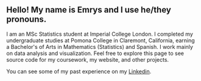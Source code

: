 ## Hello! My name is Emrys and I use he/they pronouns.

I am an MSc Statistics student at Imperial College London. I completed my undergraduate studies at Pomona College in Claremont, California, earning a Bachelor's of Arts in Mathematics (Statistics) and Spanish. I work mainly on data analysis and visualization. Feel free to explore this page to see source code for my coursework, my website, and other projects.

You can see some of my past experience on my [Linkedin](https://www.linkedin.com/in/emrys-king/).

<!--
**egkegk/egkegk** is a ✨ _special_ ✨ repository because its `README.md` (this file) appears on your GitHub profile.

Here are some ideas to get you started:

- 🔭 I’m currently working on ...
- 🌱 I’m currently learning ...
- 👯 I’m looking to collaborate on ...
- 🤔 I’m looking for help with ...
- 💬 Ask me about ...
- 📫 How to reach me: ...
- 😄 Pronouns: ...
- ⚡ Fun fact: ...
-->
